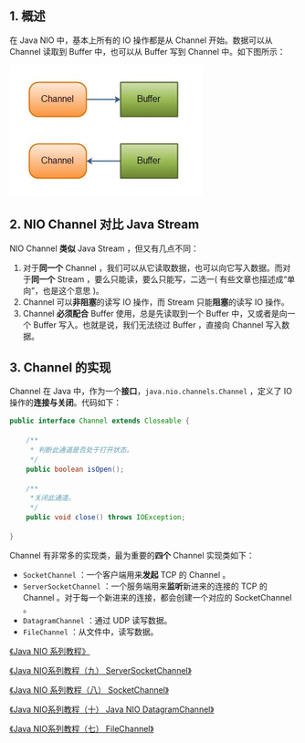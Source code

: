 ## 1. 概述
在 Java NIO 中，基本上所有的 IO 操作都是从 Channel 开始。数据可以从 Channel 读取到 Buffer 中，也可以从 Buffer 写到 Channel 中。如下图所示：

![Buffer <=> Channel](./assets/01.png)

## 2. NIO Channel 对比 Java Stream
NIO Channel **类似** Java Stream ，但又有几点不同：

1. 对于**同一个** Channel ，我们可以从它读取数据，也可以向它写入数据。而对于**同一个** Stream ，要么只能读，要么只能写，二选一( 有些文章也描述成“单向”，也是这个意思 )。
2. Channel 可以**非阻塞**的读写 IO 操作，而 Stream 只能**阻塞**的读写 IO 操作。
3. Channel **必须配合** Buffer 使用，总是先读取到一个 Buffer 中，又或者是向一个 Buffer 写入。也就是说，我们无法绕过 Buffer ，直接向 Channel 写入数据。

## 3. Channel 的实现
Channel 在 Java 中，作为一个**接口**，`java.nio.channels.Channel` ，定义了 IO 操作的**连接与关闭**。代码如下：

```java
public interface Channel extends Closeable {

    /**
     * 判断此通道是否处于打开状态。 
     */
    public boolean isOpen();

    /**
     *关闭此通道。
     */
    public void close() throws IOException;

}
```

Channel 有非常多的实现类，最为重要的**四个** Channel 实现类如下：

+ `SocketChannel` ：一个客户端用来**发起** TCP 的 Channel 。
+ `ServerSocketChannel` ：一个服务端用来**监听**新进来的连接的 TCP 的 Channel 。对于每一个新进来的连接，都会创建一个对应的 SocketChannel 。
+ `DatagramChannel` ：通过 UDP 读写数据。
+ `FileChannel` ：从文件中，读写数据。

[《Java NIO 系列教程》](http://ifeve.com/java-nio-all/) 

[《Java NIO系列教程（九） ServerSocketChannel》](http://ifeve.com/server-socket-channel/)

[《Java NIO 系列教程（八） SocketChannel》](http://ifeve.com/socket-channel/)

[《Java NIO系列教程（十） Java NIO DatagramChannel》](http://ifeve.com/datagram-channel/)

[《Java NIO系列教程（七） FileChannel》](http://ifeve.com/file-channel/)
